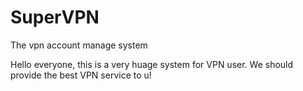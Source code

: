 SuperVPN
========

The vpn account manage system

Hello everyone, this is a very huage system for VPN user.
We should provide the best VPN service to u!
